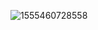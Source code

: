 ![1555460728558](C:\Users\Administrator\AppData\Roaming\Typora\typora-user-images\1555460728558.png)